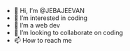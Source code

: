 - 👋 Hi, I’m @JEBAJEEVAN
- 👀 I’m interested in coding
- 🌱 I’m a web dev
- 💞️ I’m looking to collaborate on coding
- 📫 How to reach me 

<!---
JEBAJEEVAN/JEBAJEEVAN is a ✨ special ✨ repository because its `README.md` (this file) appears on your GitHub profile.
You can click the Preview link to take a look at your changes.
--->

